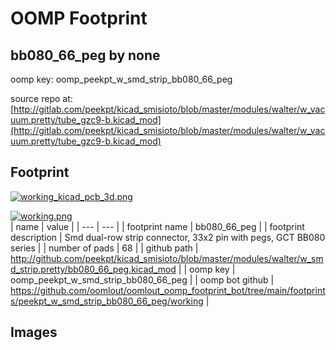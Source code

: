 # OOMP Footprint  
## bb080_66_peg  by none  
  
oomp key: oomp_peekpt_w_smd_strip_bb080_66_peg  
  
source repo at: [http://gitlab.com/peekpt/kicad_smisioto/blob/master/modules/walter/w_vacuum.pretty/tube_gzc9-b.kicad_mod](http://gitlab.com/peekpt/kicad_smisioto/blob/master/modules/walter/w_vacuum.pretty/tube_gzc9-b.kicad_mod)  
## Footprint  
  
[![working_kicad_pcb_3d.png](working_kicad_pcb_3d_600.png)](working_kicad_pcb_3d.png)  
  
[![working.png](working_600.png)](working.png)  
| name | value | 
| --- | --- | 
| footprint name | bb080_66_peg | 
| footprint description | Smd dual-row strip connector, 33x2 pin with pegs, GCT BB080 series | 
| number of pads | 68 | 
| github path | http://github.com/peekpt/kicad_smisioto/blob/master/modules/walter/w_smd_strip.pretty/bb080_66_peg.kicad_mod | 
| oomp key | oomp_peekpt_w_smd_strip_bb080_66_peg | 
| oomp bot github | https://github.com/oomlout/oomlout_oomp_footprint_bot/tree/main/footprints/peekpt_w_smd_strip_bb080_66_peg/working | 
## Images  

